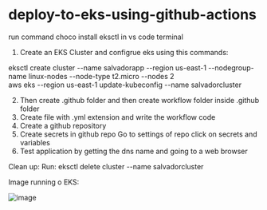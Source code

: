 # deploy-to-eks-using-github-actions
run command choco install eksctl in vs code terminal

1. Create an EKS Cluster and configrue eks using this commands:

eksctl create cluster --name salvadorapp --region us-east-1 --nodegroup-name linux-nodes --node-type t2.micro --nodes 2  
aws eks --region us-east-1 update-kubeconfig --name salvadorcluster

2. Then create .github folder and then create workflow folder inside .github folder 
3. Create file with .yml extension and write the workflow code
4. Create a github repository 
5. Create secrets in github repo
        Go to settings of repo
        click on secrets and variables
6. Test application by getting the dns name and going to a web browser

Clean up: Run: eksctl delete cluster --name salvadorcluster

Image running o EKS:  

![image](https://github.com/felipesalvadordev/deploy-node-js-eks-github-actions/assets/13543372/f62db948-f68d-46e5-82d6-a3f4a451c333)




